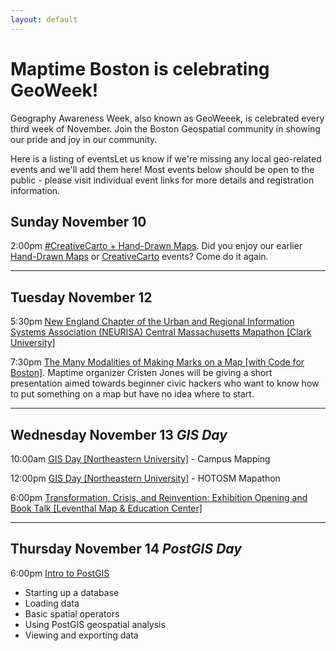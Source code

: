 ```yaml
---
layout: default
---
```


# Maptime Boston is celebrating GeoWeek!

Geography Awareness Week, also known as GeoWeeek, is celebrated every third week of November. Join the Boston Geospatial community in showing our pride and joy in our community.

<!-- * [Geography Awareness Week [National Geographic]](https://www.nationalgeographic.org/education/programs/geography-awareness-week/)
* [Open Street Map Geography Awareness Week](https://osmgeoweek.org/)
* [GIS Day Overview [Esri]](https://www.gisday.com/en-us/overview) -->

Here is a listing of eventsLet us know if we're missing any local geo-related events and we'll add them here! Most events below should be open to the public - please visit individual event links for more details and registration information.

## Sunday November 10

<time>2:00pm</time>
[#CreativeCarto + Hand-Drawn Maps](https://www.meetup.com/Maptime-Boston/events/266267915/). Did you enjoy our earlier [Hand-Drawn Maps](https://www.meetup.com/Maptime-Boston/events/252982448/) or [CreativeCarto](https://www.meetup.com/Maptime-Boston/events/257862078/) events? Come do it again.

<hr/>

## Tuesday November 12

<time>5:30pm</time>
[New England Chapter of the Urban and Regional Information Systems Association (NEURISA) Central Massachusetts Mapathon [Clark University]](http://www.neurisa.org/event-3599060)

<time>7:30pm</time>
[The Many Modalities of Making Marks on a Map [with Code for Boston]](https://www.meetup.com/Maptime-Boston/events/266268078/). Maptime organizer Cristen Jones will be giving a short presentation aimed towards beginner civic hackers who want to know how to put something on a map but have no idea where to start.

<hr/>

## Wednesday November 13 _GIS Day_

<time>10:00am</time>
[GIS Day [Northeastern University]](https://web.northeastern.edu/nulab/event/gis-day-2019/) - Campus Mapping

<time>12:00pm</time>
[GIS Day [Northeastern University]](https://web.northeastern.edu/nulab/event/gis-day-2019/) - HOTOSM Mapathon

<time>6:00pm</time>
[Transformation, Crisis, and Reinvention: Exhibition Opening and Book Talk [Leventhal Map & Education Center]](https://www.leventhalmap.org/event/transformation-crisis-reinvention-exhibition-opening-book-talk/?instance_id=8791)

<hr/>

## Thursday November 14 _PostGIS Day_

<time>6:00pm</time>
[Intro to PostGIS](https://www.meetup.com/Maptime-Boston/events/266268145/)

* Starting up a database
* Loading data
* Basic spatial operators
* Using PostGIS geospatial analysis
* Viewing and exporting data
